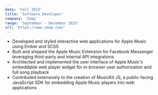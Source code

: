 ```yaml
---
date: 'Fall 2023'
title: 'Software Developer'
company: 'Zomp'
range: 'September - December 2023'
url: 'https://www.zomp.com/'
---
```


- Developed and styled interactive web applications for Apple Music using Ember and SCSS
- Built and shipped the Apple Music Extension for Facebook Messenger leveraging third-party and internal API integrations
- Architected and implemented the user interface of Apple Music's embeddable web player widget for in-browser user authorization and full song playback
- Contributed extensively to the creation of MusicKit JS, a public-facing JavaScript SDK for embedding Apple Music players into web applications
